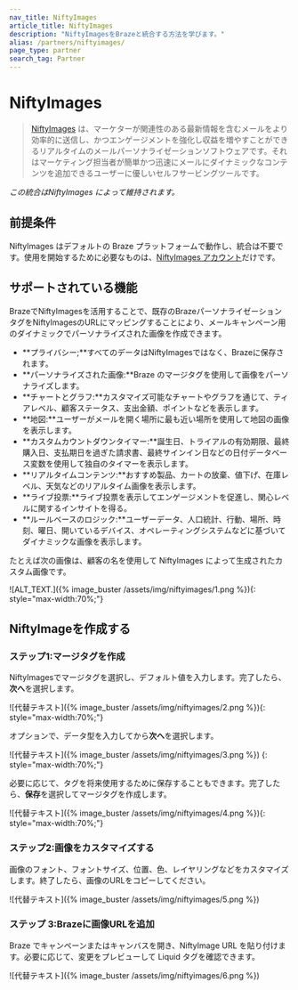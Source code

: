 ```yaml
---
nav_title: NiftyImages
article_title: NiftyImages
description: "NiftyImagesをBrazeと統合する方法を学びます。"
alias: /partners/niftyimages/
page_type: partner
search_tag: Partner
---
```


# NiftyImages

> [NiftyImages](https://niftyimages.com) は、マーケターが関連性のある最新情報を含むメールをより効率的に送信し、かつエンゲージメントを強化し収益を増やすことができるリアルタイムのメールパーソナライゼーションソフトウェアです。それはマーケティング担当者が簡単かつ迅速にメールにダイナミックなコンテンツを追加できるユーザーに優しいセルフサービングツールです。

_この統合はNiftyImages によって維持されます。_

## 前提条件

NiftyImages はデフォルトの Braze プラットフォームで動作し、統合は不要です。使用を開始するために必要なものは、[NiftyImages アカウント](https://niftyimages.com/Signup)だけです。

## サポートされている機能

BrazeでNiftyImagesを活用することで、既存のBrazeパーソナライゼーションタグをNiftyImagesのURLにマッピングすることにより、メールキャンペーン用のダイナミックでパーソナライズされた画像を作成できます。

- **プライバシー;**すべてのデータはNiftyImagesではなく、Brazeに保存されます。
- **パーソナライズされた画像:**Braze のマージタグを使用して画像をパーソナライズします。
- **チャートとグラフ:**カスタマイズ可能なチャートやグラフを通じて、ティアレベル、顧客ステータス、支出金額、ポイントなどを表示します。
- **地図:**ユーザーがメールを開く場所に最も近い場所を使用して地図の画像を表示します。
- **カスタムカウントダウンタイマー:**誕生日、トライアルの有効期限、最終購入日、支払期日を過ぎた請求書、最終サインイン日などの日付データベース変数を使用して独自のタイマーを表示します。
- **リアルタイムコンテンツ:**おすすめ製品、カートの放棄、値下げ、在庫レベル、天気などのリアルタイム画像を表示します。
- **ライブ投票:**ライブ投票を表示してエンゲージメントを促進し、関心レベルに関するインサイトを得る。
- **ルールベースのロジック:**ユーザーデータ、人口統計、行動、場所、時刻、曜日、開いているデバイス、オペレーティングシステムなどに基づいてダイナミックな画像を表示します。

たとえば次の画像は、顧客の名を使用して NiftyImages によって生成されたカスタム画像です。

![ALT_TEXT.]({% image_buster /assets/img/niftyimages/1.png %}){: style="max-width:70%;"}

## NiftyImageを作成する

### ステップ1:マージタグを作成

NiftyImagesでマージタグを選択し、デフォルト値を入力します。完了したら、**次へ**を選択します。

![代替テキスト]({% image_buster /assets/img/niftyimages/2.png %}){: style="max-width:70%;"}

オプションで、データ型を入力してから**次へ**を選択します。

![代替テキスト]({% image_buster /assets/img/niftyimages/3.png %})
{: style="max-width:70%;"}

必要に応じて、タグを将来使用するために保存することもできます。完了したら、**保存**を選択してマージタグを作成します。

![代替テキスト]({% image_buster /assets/img/niftyimages/4.png %}){: style="max-width:70%;"}

### ステップ2:画像をカスタマイズする

画像のフォント、フォントサイズ、位置、色、レイヤリングなどをカスタマイズします。終了したら、画像のURLをコピーしてください。

![代替テキスト]({% image_buster /assets/img/niftyimages/5.png %})

### ステップ 3:Brazeに画像URLを追加

Braze でキャンペーンまたはキャンバスを開き、NiftyImage URL を貼り付けます。必要に応じて、変更をプレビューして Liquid タグを確認できます。


![代替テキスト]({% image_buster /assets/img/niftyimages/6.png %})
